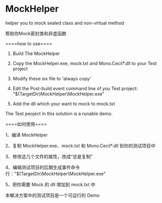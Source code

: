 ﻿MockHelper
==========
helper you to mock sealed class and non-virtual method

帮助你Mock密封类和非虚函数

====how to use====

1. Build The MockHelper

2. Copy the MockHelper.exe, mock.txt and Mono.Cecil*.dll to your Test project

3. Modify these six file to 'always copy'

4. Edit the Post-build event command line of you Test project:  "$(TargetDir)MockHelper\MockHelper.exe"

5. Add the dll which your want to mock to mock.txt

The Test peoject in this solution is a runable demo.


====如何使用====

1、编译 MockHelper

2、复制 MockHelper.exe、mock.txt 和 Mono.Cecil*.dll 到你的测试项目中

3、修改这几个文件的属性，改成“总是复制”

4、编辑测试项目的后期生成事件命令行："$(TargetDir)MockHelper\MockHelper.exe"

5、把你需要 Mock 的 dll 增加到 mock.txt 中

本解决方案中的测试项目是一个可运行的 Demo